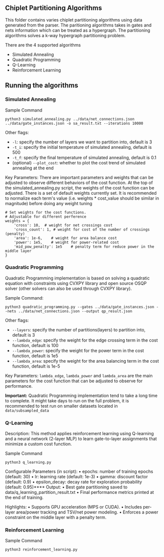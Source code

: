 ## Chiplet Partitioning Algorithms
This folder contains varies chiplet partitioning algorithms using data generated from the parser. The paritioning algorithms takes in gates and nets information which can be treated as a hypergraph. The partitioning algorithms solves a k-way hypergraph partitioning problem. 

There are the 4 supported algorithms
* Simulated Annealing
* Quadratic Programming
* Q-Learning
* Reinforcement Learning

## Running the algorithms

### Simulated Annealing
Sample Command
```
python3 simulated_annealing.py ../data/net_connections.json ../data/gate_instances.json -o sa_result.txt --iterations 10000
```
Other flags:
* `-l`: specify the number of layers we want to partition into, default is 3
* `-t_i`: specify the initial temperature of simulated annealing, default is 500
* `-t_f`: specify the final temperature of simulated annealing, default is 0.1
* (optional) `--plot_cost`: whether to plot the cost trend of simulated annealing at the end

Key Parameters:
There are important parameters and weights that can be adjusted to observe different behaviors of the cost function. At the top of the simulated_annealing.py script, the weights of the cost function can be adjusted. There is a set of default weights currently set. It is recommended to normalize each term's value (i.e. weights * cost_value should be similar in magnitude) before doing any weight tuning

```
# Set weights for the cost functions.
# Adjustable for different perference
weights = {
    'cross': 10,  # weight for net crossings cost
    'cross_count': 1, # weight for cost of the number of crossings (penalty)
    'area': 1e-6,    # weight for area balance cost
    'power': 1e5,    # weight for power-related cost
    'mid_pow_penalty': 1e5    # penalty term for reduce power in the middle layer
}
```

### Quadratic Programming
Quadratic Programming implementation is based on solving a quadratic equation with constraints using CVXPY library and open source OSQP solver (other solvers can also be used through CVXPY library).

Sample Command:
```
python3 quadratic_programming.py --gates ../data/gate_instances.json --nets ../data/net_connections.json --output qp_result.json
```
Other flags:
* `--layers`: specify the number of partitions(layers) to partition into, default is 3
* `--lambda_edge`: specify the weight for the edge crossing term in the cost function, default is 100
* `--lambda_power`: specify the weight for the power term in the cost function, default is 1e5
* `--lambda_area`: specify the weight for the area balancing term in the cost function, default is 1e-5


Key Parameters:
`lambda_edge`, `lambda_power` and `lambda_area` are the main parameters for the cost function that can be adjusted to observe for performance.


**Important:** Quadratic Programming implementation tend to take a long time to complete. It might take days to run on the full problem, it is recommended to test run on smaller datasets located in `data/subsampled_data`

### Q-Learning
Description:
This method applies reinforcement learning using Q-learning and a neural network (2-layer MLP) to learn gate-to-layer assignments that minimize a custom cost function.

Sample Command
```
python3 q_learning.py
```
Configurable Parameters (in script):
	•	epochs: number of training epochs (default: 30)
	•	lr: learning rate (default: 1e-3)
	•	gamma: discount factor (default: 0.9)
	•	epsilon_decay: decay rate for exploration probability (default: 0.95)****
 Output:
	•	Best gate partitioning saved to data/q_learning_partition_result.txt
	•	Final performance metrics printed at the end of training.

Highlights:
	•	Supports GPU acceleration (MPS or CUDA).
	•	Includes per-layer area/power tracking and TSV/net power modeling.
	•	Enforces a power constraint on the middle layer with a penalty term.

### Reinforcement Learning
Sample Command
```
python3 reinforcement_learning.py
```
